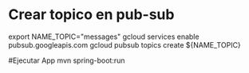# Crear topico en pub-sub

export NAME_TOPIC="messages"
gcloud services enable pubsub.googleapis.com
gcloud pubsub topics create ${NAME_TOPIC}



#Ejecutar App
mvn spring-boot:run